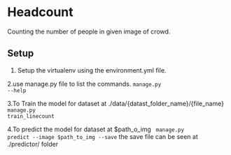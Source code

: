 # Headcount
Counting the number of people in given image of crowd.
>
## Setup
>
1. Setup the virtualenv using the environment.yml file.
>
2.use manage.py file to list the commands.
<code>manage.py --help</code>  
>
3.To Train the model for dataset at ./data/{datast_folder_name}/{file_name}
<code> manage.py train_linecount</code>
>
4.To predict the model for dataset at $path_o_img
<code> manage.py predict --image $path_to_img --save</code>
the save file can be seen at ./predictor/ folder

